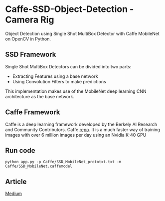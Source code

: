 # Caffe-SSD-Object-Detection - Camera Rig
Object Detection using Single Shot MultiBox Detector with Caffe MobileNet on OpenCV in Python.

## SSD Framework
Single Shot MultiBox Detectors can be divided into two parts:
 
 - Extracting Features using a base network
 - Using Convolution Filters to make predictions
 
 This implementation makes use of the MobileNet deep learning CNN architecture as the base network. 

## Caffe Framework
Caffe is a deep learning framework developed by the Berkely AI Research and Community Contributors. Caffe [repo](https://github.com/BVLC/caffe). It is a much faster way of training images with over 6 million images per day using an Nvidia 
K-40 GPU

## Run code
`python app.py -p Caffe/SSD_MobileNet_prototxt.txt -m Caffe/SSD_MobileNet.caffemodel`

## Article
[Medium](https://medium.com/analytics-vidhya/ssd-object-detection-in-real-time-deep-learning-and-caffe-f41e40eea968)
